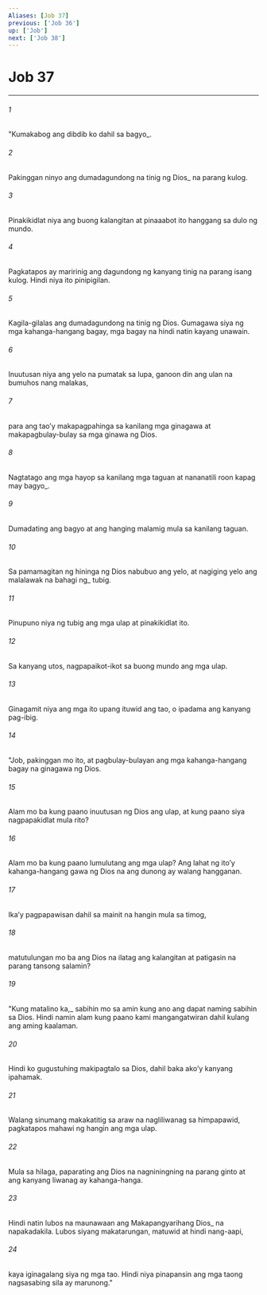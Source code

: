 ```yaml
---
Aliases: [Job 37]
previous: ['Job 36']
up: ['Job']
next: ['Job 38']
---
```

# Job 37

***






















###### 1 










"Kumakabog ang dibdib ko dahil sa bagyo_. 





















###### 2 










Pakinggan ninyo ang dumadagundong na tinig ng Dios_ na parang kulog. 





















###### 3 










Pinakikidlat niya ang buong kalangitan at pinaaabot ito hanggang sa dulo ng mundo. 





















###### 4 










Pagkatapos ay maririnig ang dagundong ng kanyang tinig na parang isang kulog. Hindi niya ito pinipigilan. 





















###### 5 










Kagila-gilalas ang dumadagundong na tinig ng Dios. Gumagawa siya ng mga kahanga-hangang bagay, mga bagay na hindi natin kayang unawain. 





















###### 6 










Inuutusan niya ang yelo na pumatak sa lupa, ganoon din ang ulan na bumuhos nang malakas, 





















###### 7 










para ang taoʼy makapagpahinga sa kanilang mga ginagawa at makapagbulay-bulay sa mga ginawa ng Dios. 





















###### 8 










Nagtatago ang mga hayop sa kanilang mga taguan at nananatili roon kapag may bagyo_. 





















###### 9 










Dumadating ang bagyo at ang hanging malamig mula sa kanilang taguan. 





















###### 10 










Sa pamamagitan ng hininga ng Dios nabubuo ang yelo, at nagiging yelo ang malalawak na bahagi ng_ tubig. 





















###### 11 










Pinupuno niya ng tubig ang mga ulap at pinakikidlat ito. 





















###### 12 










Sa kanyang utos, nagpapaikot-ikot sa buong mundo ang mga ulap. 





















###### 13 










Ginagamit niya ang mga ito upang ituwid ang tao, o ipadama ang kanyang pag-ibig. 





















###### 14 










"Job, pakinggan mo ito, at pagbulay-bulayan ang mga kahanga-hangang bagay na ginagawa ng Dios. 





















###### 15 










Alam mo ba kung paano inuutusan ng Dios ang ulap, at kung paano siya nagpapakidlat mula rito? 





















###### 16 










Alam mo ba kung paano lumulutang ang mga ulap? Ang lahat ng itoʼy kahanga-hangang gawa ng Dios na ang dunong ay walang hangganan. 





















###### 17 










Ikaʼy pagpapawisan dahil sa mainit na hangin mula sa timog, 





















###### 18 










matutulungan mo ba ang Dios na ilatag ang kalangitan at patigasin na parang tansong salamin? 





















###### 19 










"Kung matalino ka,_ sabihin mo sa amin kung ano ang dapat naming sabihin sa Dios. Hindi namin alam kung paano kami mangangatwiran dahil kulang ang aming kaalaman. 





















###### 20 










Hindi ko gugustuhing makipagtalo sa Dios, dahil baka akoʼy kanyang ipahamak. 





















###### 21 










Walang sinumang makakatitig sa araw na nagliliwanag sa himpapawid, pagkatapos mahawi ng hangin ang mga ulap. 





















###### 22 










Mula sa hilaga, paparating ang Dios na nagniningning na parang ginto at ang kanyang liwanag ay kahanga-hanga. 





















###### 23 










Hindi natin lubos na maunawaan ang Makapangyarihang Dios_ na napakadakila. Lubos siyang makatarungan, matuwid at hindi nang-aapi, 





















###### 24 










kaya iginagalang siya ng mga tao. Hindi niya pinapansin ang mga taong nagsasabing sila ay marunong."

